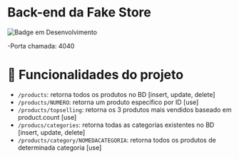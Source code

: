 # Back-end da Fake Store

![Badge em Desenvolvimento](http://img.shields.io/static/v1?label=STATUS&message=EM%20DESENVOLVIMENTO&color=GREEN&style=for-the-badge)

-Porta chamada: 4040

# :hammer: Funcionalidades do projeto

- `/products`: retorna todos os produtos no BD [insert, update, delete]
- `/products/NUMERO`: retorna um produto específico por ID [use]
- `/products/topselling`: retorna os 3 produtos mais vendidos baseado em product.count [use]
- `/producs/categories`: retorna todas as categorias existentes no BD [insert, update, delete]
- `/products/category/NOMEDACATEGORIA`: retorna todos os produtos de determinada categoria [use]
